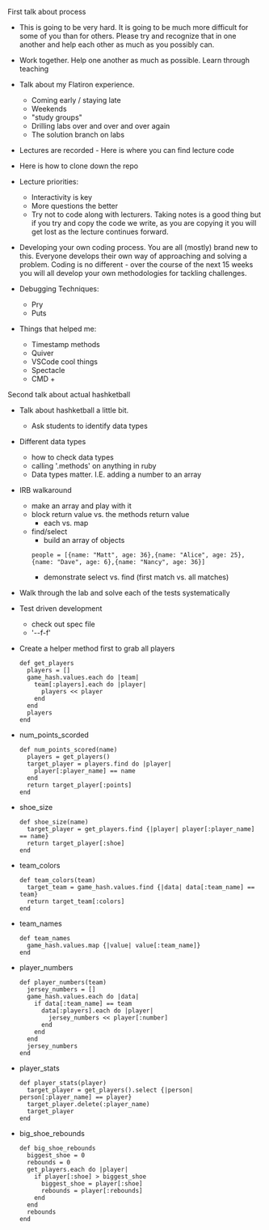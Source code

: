 First talk about process

- This is going to be very hard. It is going to be much more difficult for some of you than for others. Please try and recognize that in one another and help each other as much as you possibly can.
- Work together. Help one another as much as possible. Learn through teaching
- Talk about my Flatiron experience.

  - Coming early / staying late
  - Weekends
  - "study groups"
  - Drilling labs over and over and over again
  - The solution branch on labs

- Lectures are recorded - Here is where you can find lecture code
- Here is how to clone down the repo
- Lecture priorities:

  - Interactivity is key
  - More questions the better
  - Try not to code along with lecturers. Taking notes is a good thing but if you try and copy the code we write, as you are copying it you will get lost as the lecture continues forward.

- Developing your own coding process. You are all (mostly) brand new to this. Everyone develops their own way of approaching and solving a problem. Coding is no different - over the course of the next 15 weeks you will all develop your own methodologies for tackling challenges.

- Debugging Techniques:

  - Pry
  - Puts

- Things that helped me:
  - Timestamp methods
  - Quiver
  - VSCode cool things
  - Spectacle
  - CMD +

Second talk about actual hashketball

- Talk about hashketball a little bit.
  - Ask students to identify data types
- Different data types
  - how to check data types
  - calling '.methods' on anything in ruby
  - Data types matter. I.E. adding a number to an array
- IRB walkaround
  - make an array and play with it
  - block return value vs. the methods return value
    - each vs. map
  - find/select
    - build an array of objects
    ```
    people = [{name: "Matt", age: 36},{name: "Alice", age: 25},{name: "Dave", age: 6},{name: "Nancy", age: 36}]
    ```
    - demonstrate select vs. find (first match vs. all matches)
- Walk through the lab and solve each of the tests systematically
- Test driven development

  - check out spec file
  - '--f-f'

- Create a helper method first to grab all players
  ```
  def get_players
    players = []
    game_hash.values.each do |team|
      team[:players].each do |player|
        players << player
      end
    end
    players
  end
  ```
- num_points_scorded
  ```
  def num_points_scored(name)
    players = get_players()
    target_player = players.find do |player|
      player[:player_name] == name
    end
    return target_player[:points]
  end
  ```
- shoe_size
  ```
  def shoe_size(name)
    target_player = get_players.find {|player| player[:player_name] == name}
    return target_player[:shoe]
  end
  ```
- team_colors
  ```
  def team_colors(team)
    target_team = game_hash.values.find {|data| data[:team_name] == team}
    return target_team[:colors]
  end
  ```
- team_names
  ```
  def team_names
    game_hash.values.map {|value| value[:team_name]}
  end
  ```
- player_numbers
  ```
  def player_numbers(team)
    jersey_numbers = []
    game_hash.values.each do |data|
      if data[:team_name] == team
        data[:players].each do |player|
          jersey_numbers << player[:number]
        end
      end
    end
    jersey_numbers
  end
  ```
- player_stats
  ```
  def player_stats(player)
    target_player = get_players().select {|person| person[:player_name] == player}
    target_player.delete(:player_name)
    target_player
  end
  ```
- big_shoe_rebounds
  ```
  def big_shoe_rebounds
    biggest_shoe = 0
    rebounds = 0
    get_players.each do |player|
      if player[:shoe] > biggest_shoe
        biggest_shoe = player[:shoe]
        rebounds = player[:rebounds]
      end
    end
    rebounds
  end
  ```

